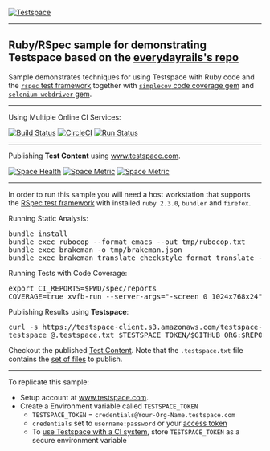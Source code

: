 [![Testspace](http://www.testspace.com/img/Testspace.png)](http://www.testspace.com)

***

## Ruby/RSpec sample for demonstrating Testspace based on the [everydayrails's  repo](https://github.com/everydayrails/rails-4-1-rspec-3-0)

Sample demonstrates techniques for using Testspace with Ruby code and the [`rspec` test framework](http://rspec.info/) together with [`simplecov` code coverage gem](https://github.com/colszowka/simplecov) and [`selenium-webdriver` gem](https://rubygems.org/gems/selenium-webdriver/).

***
Using Multiple Online CI Services:

[![Build Status](https://travis-ci.org/testspace-samples/ruby.rspec.svg?branch=master)](https://travis-ci.org/testspace-samples/ruby.rspec)
[![CircleCI](https://circleci.com/gh/testspace-samples/ruby.rspec.svg?style=svg)](https://circleci.com/gh/testspace-samples/ruby.rspec)
[![Run Status](https://api.shippable.com/projects/5710e82e2a8192902e1c2199/badge?branch=master)](https://app.shippable.com/projects/5710e82e2a8192902e1c2199)


***
Publishing **Test Content** using www.testspace.com.

[![Space Health](https://samples.testspace.com/projects/158/spaces/726/badge)](https://samples.testspace.com/projects/158/spaces/726 "Test Cases")
[![Space Metric](https://samples.testspace.com/projects/158/spaces/726/metrics/658/badge)](https://samples.testspace.com/spaces/726/schema/Code%20Coverage "Code Coverage (lines)")
[![Space Metric](https://samples.testspace.com/projects/158/spaces/726/metrics/659/badge)](https://samples.testspace.com/spaces/726/schema/Static%20Analysis "Static Analysis (issues)")

***

In order to run this sample you will need a host workstation that supports the [RSpec test framework](http://rspec.info/) with installed `ruby 2.3.0`, `bundler` and `firefox`.

Running Static Analysis:

<pre>
bundle install
bundle exec rubocop --format emacs --out tmp/rubocop.txt
bundle exec brakeman -o tmp/brakeman.json
bundle exec brakeman_translate_checkstyle_format translate --file="tmp/brakeman.json" > tmp/brakeman_checkstyle.xml
</pre> 

Running Tests with Code Coverage:

<pre>
export CI_REPORTS=$PWD/spec/reports
COVERAGE=true xvfb-run --server-args="-screen 0 1024x768x24" bundle exec rake ci:setup:rspec spec
</pre>

Publishing Results using **Testspace**: 

<pre>
curl -s https://testspace-client.s3.amazonaws.com/testspace-linux.tgz | sudo tar -zxvf- -C /usr/local/bin
testspace @.testspace.txt $TESTSPACE_TOKEN/$GITHUB_ORG:$REPO_NAME/$BRANCH_NAME#$BUILD_NUMBER
</pre> 


Checkout the published [Test Content](https://samples.testspace.com/projects/testspace-samples:ruby.rspec). Note that the `.testspace.txt` file contains the [set of files](http://help.testspace.com/how-to:publish-content#publishing-via-content-list-file) to publish. 

***

To replicate this sample: 
  - Setup account at www.testspace.com.
  - Create a Environment variable called `TESTSPACE_TOKEN`
     - `TESTSPACE_TOKEN` = `credentials@Your-Org-Name.testspace.com`
     - `credentials` set to `username:password` or your [access token](http://help.testspace.com/reference:client-reference#login-credentials)
     - To [use Testspace with a CI system](http://help.testspace.com/how-to:add-to-ci-workflow), store `TESTSPACE_TOKEN` as a secure environment variable
